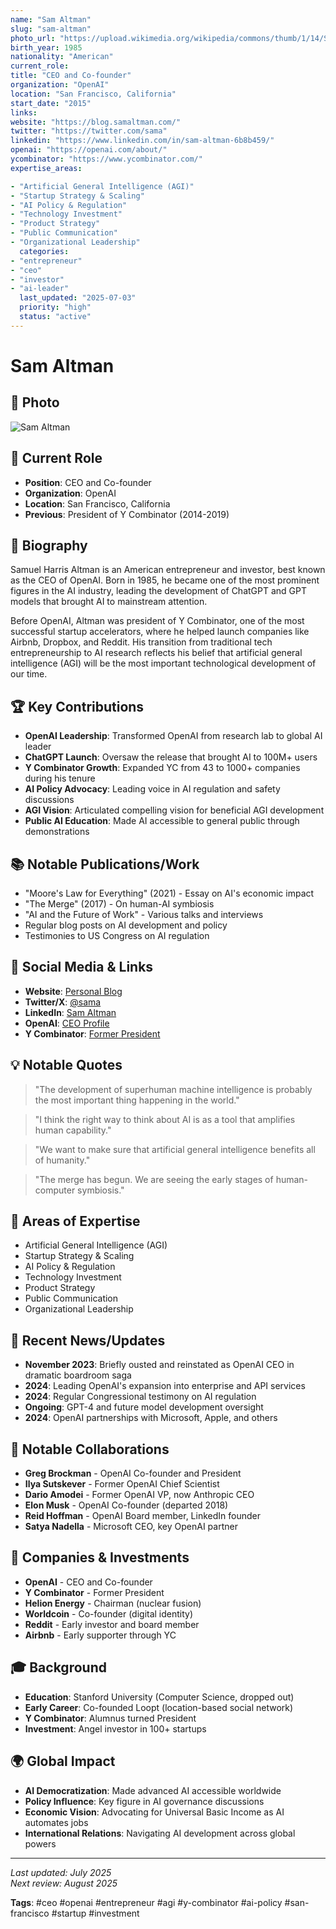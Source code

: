 ```yaml
---
name: "Sam Altman"
slug: "sam-altman"
photo_url: "https://upload.wikimedia.org/wikipedia/commons/thumb/1/14/Sam_Altman_2019.jpg/256px-Sam_Altman_2019.jpg"
birth_year: 1985
nationality: "American"
current_role:
title: "CEO and Co-founder"
organization: "OpenAI"
location: "San Francisco, California"
start_date: "2015"
links:
website: "https://blog.samaltman.com/"
twitter: "https://twitter.com/sama"
linkedin: "https://www.linkedin.com/in/sam-altman-6b8b459/"
openai: "https://openai.com/about/"
ycombinator: "https://www.ycombinator.com/"
expertise_areas:

- "Artificial General Intelligence (AGI)"
- "Startup Strategy & Scaling"
- "AI Policy & Regulation"
- "Technology Investment"
- "Product Strategy"
- "Public Communication"
- "Organizational Leadership"
  categories:
- "entrepreneur"
- "ceo"
- "investor"
- "ai-leader"
  last_updated: "2025-07-03"
  priority: "high"
  status: "active"
---
```


# Sam Altman

## 📸 Photo

![Sam Altman](https://upload.wikimedia.org/wikipedia/commons/thumb/1/14/Sam_Altman_2019.jpg/256px-Sam_Altman_2019.jpg)

## 🎯 Current Role

- **Position**: CEO and Co-founder
- **Organization**: OpenAI
- **Location**: San Francisco, California
- **Previous**: President of Y Combinator (2014-2019)

## 📖 Biography

Samuel Harris Altman is an American entrepreneur and investor, best known as the CEO of OpenAI. Born in 1985, he became one of the most prominent figures in the AI industry, leading the development of ChatGPT and GPT models that brought AI to mainstream attention.

Before OpenAI, Altman was president of Y Combinator, one of the most successful startup accelerators, where he helped launch companies like Airbnb, Dropbox, and Reddit. His transition from traditional tech entrepreneurship to AI research reflects his belief that artificial general intelligence (AGI) will be the most important technological development of our time.

## 🏆 Key Contributions

- **OpenAI Leadership**: Transformed OpenAI from research lab to global AI leader
- **ChatGPT Launch**: Oversaw the release that brought AI to 100M+ users
- **Y Combinator Growth**: Expanded YC from 43 to 1000+ companies during his tenure
- **AI Policy Advocacy**: Leading voice in AI regulation and safety discussions
- **AGI Vision**: Articulated compelling vision for beneficial AGI development
- **Public AI Education**: Made AI accessible to general public through demonstrations

## 📚 Notable Publications/Work

- "Moore's Law for Everything" (2021) - Essay on AI's economic impact
- "The Merge" (2017) - On human-AI symbiosis
- "AI and the Future of Work" - Various talks and interviews
- Regular blog posts on AI development and policy
- Testimonies to US Congress on AI regulation

## 🔗 Social Media & Links

- **Website**: [Personal Blog](https://blog.samaltman.com/)
- **Twitter/X**: [@sama](https://twitter.com/sama)
- **LinkedIn**: [Sam Altman](https://www.linkedin.com/in/sam-altman-6b8b459/)
- **OpenAI**: [CEO Profile](https://openai.com/about/)
- **Y Combinator**: [Former President](https://www.ycombinator.com/)

## 💡 Notable Quotes

> "The development of superhuman machine intelligence is probably the most important thing happening in the world."

> "I think the right way to think about AI is as a tool that amplifies human capability."

> "We want to make sure that artificial general intelligence benefits all of humanity."

> "The merge has begun. We are seeing the early stages of human-computer symbiosis."

## 🎯 Areas of Expertise

- Artificial General Intelligence (AGI)
- Startup Strategy & Scaling
- AI Policy & Regulation
- Technology Investment
- Product Strategy
- Public Communication
- Organizational Leadership

## 📰 Recent News/Updates

- **November 2023**: Briefly ousted and reinstated as OpenAI CEO in dramatic boardroom saga
- **2024**: Leading OpenAI's expansion into enterprise and API services
- **2024**: Regular Congressional testimony on AI regulation
- **Ongoing**: GPT-4 and future model development oversight
- **2024**: OpenAI partnerships with Microsoft, Apple, and others

## 🤝 Notable Collaborations

- **Greg Brockman** - OpenAI Co-founder and President
- **Ilya Sutskever** - Former OpenAI Chief Scientist
- **Dario Amodei** - Former OpenAI VP, now Anthropic CEO
- **Elon Musk** - OpenAI Co-founder (departed 2018)
- **Reid Hoffman** - OpenAI Board member, LinkedIn founder
- **Satya Nadella** - Microsoft CEO, key OpenAI partner

## 🏢 Companies & Investments

- **OpenAI** - CEO and Co-founder
- **Y Combinator** - Former President
- **Helion Energy** - Chairman (nuclear fusion)
- **Worldcoin** - Co-founder (digital identity)
- **Reddit** - Early investor and board member
- **Airbnb** - Early supporter through YC

## 🎓 Background

- **Education**: Stanford University (Computer Science, dropped out)
- **Early Career**: Co-founded Loopt (location-based social network)
- **Y Combinator**: Alumnus turned President
- **Investment**: Angel investor in 100+ startups

## 🌍 Global Impact

- **AI Democratization**: Made advanced AI accessible worldwide
- **Policy Influence**: Key figure in AI governance discussions
- **Economic Vision**: Advocating for Universal Basic Income as AI automates jobs
- **International Relations**: Navigating AI development across global powers

---

_Last updated: July 2025_  
_Next review: August 2025_

**Tags**: #ceo #openai #entrepreneur #agi #y-combinator #ai-policy #san-francisco #startup #investment
